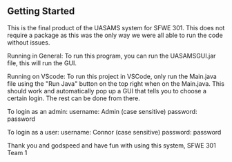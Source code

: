 ## Getting Started

This is the final product of the UASAMS system for SFWE 301. This does not require a package as this was the only way we were all able to run the code without issues.

Running in General: To run this program, you can run the UASAMSGUI.jar file, this will run the GUI.

Running on VScode: To run this project in VSCode, only run the Main.java file using the "Run Java" button on the top right when on the Main.java. This should work and automatically pop up a 
GUI that tells you to choose a certain login. The rest can be done from there.

To login as an admin:
username: Admin (case sensitive)
password: password

To login as a user:
username: Connor (case sensitive)
password: password

Thank you and godspeed and have fun with using this system,
SFWE 301 Team 1
